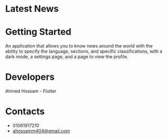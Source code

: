 # Latest News

# Getting Started

An application that allows you to know news around the world with the ability to specify the language, sections, and specific classifications, with a dark mode, a settings page, and a page to view the profile.

# Developers
  Ahmed Hossam - Flutter

# Contacts
  - 01061917210
  - ahossamm404@gmail.com


